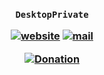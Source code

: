 <h3 align="center">

`DesktopPrivate`

[![website](https://img.shields.io/badge/website-blue)](https://desktopprivate.github.io/donation)
[![mail](https://img.shields.io/badge/mail-blue)](mailto:ze_ro_owen@hotmail.com)

[![Donation](https://img.shields.io/badge/donation-white)](https://desktopprivate.github.io/donation)

</h3>